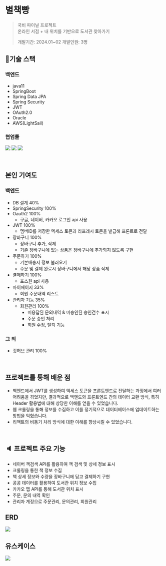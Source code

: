 # 별책빵
> 국비 파이널 프로젝트<br>
> 온라인 서점 + 내 위치를 기반으로 도서관 찾아가기
>
> 개발기간: 2024.01~02 개발인원: 3명


## :wrench:기술 스택
### 백엔드
- java11
- SpringBoot
- Spring Data JPA
- Spring Security
- JWT
- OAuth2.0
- Oracle
- AWS(LightSail)

### 협업툴
<img src="https://img.shields.io/badge/github-181717?style=for-the-badge&logo=github&logoColor=white"> <img src="https://img.shields.io/badge/figma-F24E1E?style=for-the-badge&logo=figma&logoColor=white"> 
<img src="https://img.shields.io/badge/canva-00C4CC?style=for-the-badge&logo=canva&logoColor=white"> 

<br>

## 본인 기여도
<h3>백엔드</h3>

- DB 설계 40%
- SpringSecurity 100%
- Oauth2 100%
  - 구글, 네이버, 카카오 로그인 api 사용
- JWT 100%
  - 멤버ID를 저장한 엑세스 토큰과 리프레시 토큰을 발급해 프론트로 전달
- 장바구니 100%
  - 장바구니 추가, 삭제 
  - 기존 장바구니에 있는 상품은 장바구니에 추가되지 않도록 구현
- 주문하기 100%
  - 기본배송지 정보 불러오기
  - 주문 및 결제 완료시 장바구니에서 해당 상품 삭제
- 결제하기 100%
  - 포스원 api 사용
- 마이페이지 33%
  - 회원 주문내역 리스트
- 관리자 기능 35%
  - 회원관리 100%
    - 미응답된 문의내역 & 미승인된 승인건수 표시
    - 주문 승인 처리
    - 회원 수정, 탈퇴 기능 



<h3>그 외 </h3>

- 깃허브 관리 100%

<br>

## 프로젝트를 통해 배운 점

- 백엔드에서 JWT를 생성하여 엑세스 토큰을 프론트엔드로 전달하는 과정에서 여러 어려움을 겪었지만, 결과적으로 백엔드와 프론트엔드 간의 데이터 교환 방식, 특히 Header 활용법에 대해 상당한 이해를 얻을 수 있었습니다.
- 웹 크롤링을 통해 정보를 수집하고 이를 정기적으로 데이터베이스에 업데이트하는 방법을 익혔습니다.
- 리액트의 비동기 처리 방식에 대한 이해를 향상시킬 수 있었습니다.

<br>

## :speaker: 프로젝트 주요 기능 
- 네이버 책검색 API를 활용하여 책 검색 및 상세 정보 표시
- 크롤링을 통한 책 정보 수집
- 책 상세 정보와 수량을 장바구니에 담고 결제하기 구현
- 공공 데이터를 활용하여 도서관 위치 정보 수집
- 카카오 맵 API를 통해 도서관 위치 표시
- 주문, 문의 내역 확인
- 관리자 계정으로 주문관리, 문의관리, 회원관리

## ERD
<img src="https://github.com/fin-finalProject/final-backend/assets/147576555/05607ae0-71e3-441d-abd1-debf0f954ed9"/>



## 유스케이스
<img src="https://github.com/fin-finalProject/final-backend/assets/147576555/3b31c45c-bb95-48e6-a78b-58d0a0c94f73"/>



